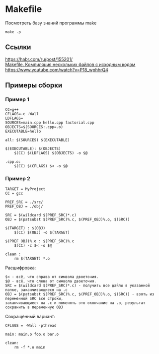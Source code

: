 # Makefile
Посмотреть базу знаний программы make
```
make -p
```
## Ссылки
https://habr.com/ru/post/155201/  
[Makefile. Компиляция нескольких файлов с исходным кодом](https://www.youtube.com/watch?v=9PeEYcYHHkM)  
https://www.youtube.com/watch?v=P18_wphhrQ4  

## Примеры сборки
### Пример 1
```
CC=g++
CFLAGS=-c -Wall
LDFLAGS=
SOURCES=main.cpp hello.cpp factorial.cpp
OBJECTS=$(SOURCES:.cpp=.o)
EXECUTABLE=hello

all: $(SOURCES) $(EXECUTABLE)
	
$(EXECUTABLE): $(OBJECTS) 
	$(CC) $(LDFLAGS) $(OBJECTS) -o $@

.cpp.o:
	$(CC) $(CFLAGS) $< -o $@
```
### Пример 2
```
TARGET = MyProject
CC = gcc

PREF_SRC = ./src/
PREF_OBJ = ./obj/

SRC = $(wildcard $(PREF_SRC)*.c)
OBJ = $(patsubst $(PREF_SRC)%.c, $(PREF_OBJ)%.o, $(SRC))

$(TARGET) : $(OBJ)
	$(CC) $(OBJ) -o $(TARGET)

$(PREF_OBJ)%.o : $(PREF_SRC)%.c
	$(CC) -c $< -o $@

clean :
	rm $(TARGET) *.o
```
Расшифровка:
```
$< - всё, что справа от символа двоеточия.  
$@ - всё, что слева от символа двоеточия.
SRC = $(wildcard $(PREF_SRC)*.c) - получить все файлы в указанной папке, заканчивающиеся на .c  
OBJ = $(patsubst $(PREF_SRC)%.c, $(PREF_OBJ)%.o, $(SRC)) - взять из переменной SRC все строки,
заканчивающиеся на .c и поменять это окончание на .o, результат сохранить в переменную OBJ
```

Сокращённый вариант:
```
CFLAGS = -Wall -pthread

main: main.o foo.o bar.o

clean:
	rm -f *.o main
```

